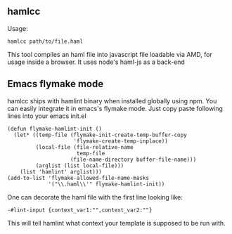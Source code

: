 ## hamlcc

Usage:

    hamlcc path/to/file.haml

This tool compiles an haml file into javascript file loadable via AMD, for usage inside a browser.
It uses node's haml-js as a back-end

## Emacs flymake mode

hamlcc ships with hamlint binary when installed globally using npm. You can easily integrate it in emacs's flymake mode. Just copy paste following lines into your emacs init.el

    (defun flymake-hamlint-init ()
      (let* ((temp-file (flymake-init-create-temp-buffer-copy
                         'flymake-create-temp-inplace))
             (local-file (file-relative-name
                          temp-file
                        (file-name-directory buffer-file-name)))
             (arglist (list local-file)))
        (list 'hamlint' arglist)))
    (add-to-list 'flymake-allowed-file-name-masks
                 '("\\.haml\\'" flymake-hamlint-init))

One can decorate the haml file with the first line looking like:

    -#lint-input {context_var1:"",context_var2:""}

This will tell hamlint what context your template is supposed to be run with.

